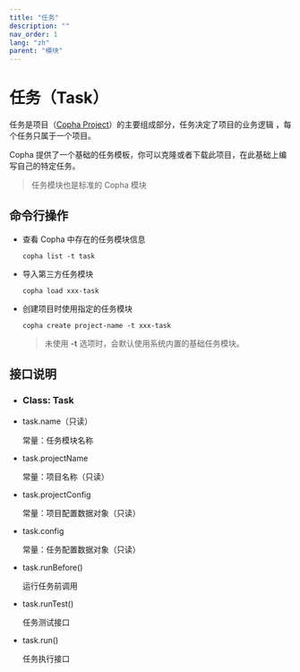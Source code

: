 ```yaml
---
title: "任务"
description: ""
nav_order: 1
lang: "zh"
parent: "模块"
---
```


# 任务（Task）
任务是项目（[Copha Project](./project)）的主要组成部分，任务决定了项目的业务逻辑 ，每个任务只属于一个项目。

Copha 提供了一个基础的任务模板，你可以克隆或者下载此项目，在此基础上编写自己的特定任务。

> 任务模块也是标准的 Copha 模块

## 命令行操作
* 查看 Copha 中存在的任务模块信息
	 ```
	 copha list -t task
	 ```
 
* 导入第三方任务模块
	```
	copha load xxx-task
	```

* 创建项目时使用指定的任务模块
	```
	copha create project-name -t xxx-task
	```
	
	> 未使用 **-t** 选项时，会默认使用系统内置的基础任务模块。

## 接口说明
- ###  Class: Task
- task.name（只读）

	常量：任务模块名称

- task.projectName

	常量：项目名称（只读）

- task.projectConfig

	常量：项目配置数据对象（只读）

- task.config

	常量：任务配置数据对象（只读）

- task.runBefore()

	运行任务前调用

- task.runTest()

	任务测试接口

- task.run()

	任务执行接口

